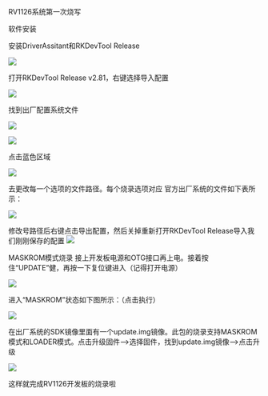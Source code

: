 RV1126系统第一次烧写

软件安装

安装DriverAssitant和RKDevTool Release

![](https://cdn.jsdelivr.net/gh/Cjj5201314/Picture@main/Data/Pictures/09d3593192a30ed95803835fff6ca37.png)

打开RKDevTool Release v2.81，右键选择导入配置

![](https://cdn.jsdelivr.net/gh/Cjj5201314/Picture@main/Data/Pictures/7b6df314bfa4c42aaa8aa8cc17b689a.png)

找到出厂配置系统文件

![](https://cdn.jsdelivr.net/gh/Cjj5201314/Picture@main/Data/Pictures/86b6a1753b34fd84821c857b2ab9b0c.png)

![](https://cdn.jsdelivr.net/gh/Cjj5201314/Picture@main/Data/Pictures/b07f79f598e413e7d90889e8869e416.png)

点击蓝色区域

![](https://cdn.jsdelivr.net/gh/Cjj5201314/Picture@main/Data/Pictures/29513fbcb9b64f60a92ff61d478be1e.png)

去更改每一个选项的文件路径。每个烧录选项对应
官方出厂系统的文件如下表所示：

![](https://cdn.jsdelivr.net/gh/Cjj5201314/Picture@main/Data/Pictures/32ac6e5ab7cd6c14122b1f1a1c7744a.png)

修改号路径后右键点击导出配置，然后关掉重新打开RKDevTool Release导入我们刚刚保存的配置
![](https://cdn.jsdelivr.net/gh/Cjj5201314/Picture@main/Data/Pictures/4125e0e08d8343a1ec6ffa8c9e4d11b.png)



MASKROM模式烧录
接上开发板电源和OTG接口再上电。接着按住“UPDATE”健，再按一下复位键进入（记得打开电源）

![](https://cdn.jsdelivr.net/gh/Cjj5201314/Picture@main/Data/Pictures/986f27d3a31fec51841d7642b3d42ab.png)

进入“MASKROM”状态如下图所示：（点击执行）

![](https://cdn.jsdelivr.net/gh/Cjj5201314/Picture@main/Data/Pictures/01cfc0ba840ddac15b61bdeae122a59.png)

在出厂系统的SDK镜像里面有一个update.img镜像。此包的烧录支持MASKROM模式和LOADER模式。点击升级固件——>选择固件，找到update.img镜像——>点击升级

![](https://cdn.jsdelivr.net/gh/Cjj5201314/Picture@main/Data/Pictures/15b8771d382b2fb5572fe9b3bee80fb.png)

这样就完成RV1126开发板的烧录啦